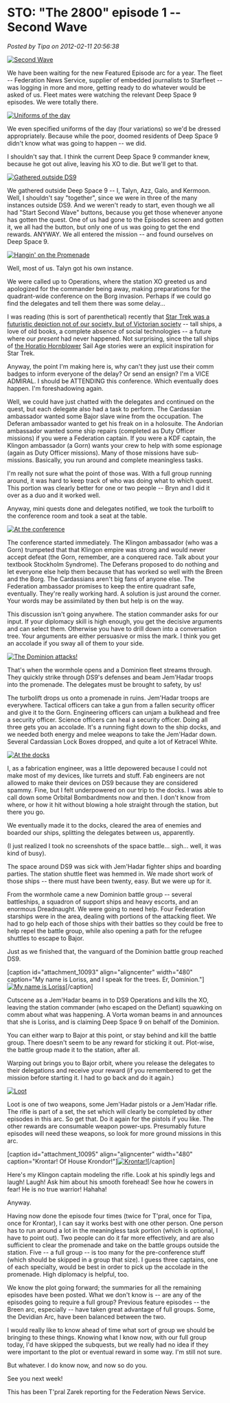 # STO: "The 2800" episode 1 -- Second Wave

*Posted by Tipa on 2012-02-11 20:56:38*

[![](../uploads/2012/02/GameClient-2012-02-11-13-28-15-41-480x208.jpg "Second Wave")](../uploads/2012/02/GameClient-2012-02-11-13-28-15-41.jpg)

We have been waiting for the new Featured Episode arc for a year. The fleet -- Federation News Service, supplier of embedded journalists to Starfleet -- was logging in more and more, getting ready to do whatever would be asked of us. Fleet mates were watching the relevant Deep Space 9 episodes. We were totally there.

[![](../uploads/2012/02/uniforms.png "Uniforms of the day")](../uploads/2012/02/uniforms.png)

We even specified uniforms of the day (four variations) so we'd be dressed appropriately. Because while the poor, doomed residents of Deep Space 9 didn't know what was going to happen -- we did.

I shouldn't say that. I think the current Deep Space 9 commander knew, because he got out alive, leaving his XO to die. But we'll get to that.

[![](../uploads/2012/02/GameClient-2012-02-11-12-55-55-72-480x360.jpg "Gathered outside DS9")](../uploads/2012/02/GameClient-2012-02-11-12-55-55-72.jpg)

We gathered outside Deep Space 9 -- I, Talyn, Azz, Galo, and Kermoon. Well, I shouldn't say "together", since we were in three of the many instances outside DS9. And we weren't ready to start, even though we all had "Start Second Wave" buttons, because you get those whenever anyone has gotten the quest. One of us had gone to the Episodes screen and gotten it, we all had the button, but only one of us was going to get the end rewards. ANYWAY. We all entered the mission -- and found ourselves on Deep Space 9.

[![](../uploads/2012/02/GameClient-2012-02-11-13-09-28-10-480x364.jpg "Hangin' on the Promenade")](../uploads/2012/02/GameClient-2012-02-11-13-09-28-10.jpg)

Well, most of us. Talyn got his own instance.

We were called up to Operations, where the station XO greeted us and apologized for the commander being away, making preparations for the quadrant-wide conference on the Borg invasion. Perhaps if we could go find the delegates and tell them there was some delay...

I was reading (this is sort of parenthetical) recently that [Star Trek was a futuristic depiction not of our society, but of Victorian society](http://io9.com/5883806/why-doesnt-anybody-use-social-media-on-star-trek-deep-space-nine) -- tall ships, a love of old books, a complete absence of social technologies -- a future where our *present* had never happened. Not surprising, since the tall ships of [the Horatio Hornblower](http://hornblower.wikia.com/wiki/Horatio_Hornblower) Sail Age stories were an explicit inspiration for Star Trek.

Anyway, the point I'm making here is, why can't they just use their comm badges to inform everyone of the delay? Or send an ensign? I'm a VICE ADMIRAL. I should be ATTENDING this conference. Which eventually does happen. I'm foreshadowing again.

Well, we could have just chatted with the delegates and continued on the quest, but each delegate also had a task to perform. The Cardassian ambassador wanted some Bajor slave wine from the occupation. The Deferan ambassador wanted to get his freak on in a holosuite. The Andorian ambassador wanted some ship repairs (completed as Duty Officer missions) if you were a Federation captain. If you were a KDF captain, the Klingon ambassador (a Gorn) wants your crew to help with some espionage (again as Duty Officer missions). Many of those missions have sub-missions. Basically, you run around and complete meaningless tasks.

I'm really not sure what the point of those was. With a full group running around, it was hard to keep track of who was doing what to which quest. This portion was clearly better for one or two people -- Bryn and I did it over as a duo and it worked well.

Anyway, mini quests done and delegates notified, we took the turbolift to the conference room and took a seat at the table.

[![](../uploads/2012/02/GameClient-2012-02-11-13-24-29-53-480x360.jpg "At the conference")](../uploads/2012/02/GameClient-2012-02-11-13-24-29-53.jpg)

The conference started immediately. The Klingon ambassador (who was a Gorn) trumpeted that that Klingon empire was strong and would never accept defeat (the Gorn, remember, are a conquered race. Talk about your textbook Stockholm Syndrome). The Deferans proposed to do nothing and let everyone else help them because that has worked so well with the Breen and the Borg. The Cardassians aren't big fans of anyone else. The Federation ambassador promises to keep the entire quadrant safe, eventually. They're really working hard. A solution is just around the corner. Your words may be assimilated by then but help is on the way.

This discussion isn't going anywhere. The station commander asks for our input. If your diplomacy skill is high enough, you get the decisive arguments and can select them. Otherwise you have to drill down into a conversation tree. Your arguments are either persuasive or miss the mark. I think you get an accolade if you sway all of them to your side.

[![](../uploads/2012/02/GameClient-2012-02-11-13-28-38-85-480x157.jpg "The Dominion attacks!")](../uploads/2012/02/GameClient-2012-02-11-13-28-38-85.jpg)

That's when the wormhole opens and a Dominion fleet streams through. They quickly strike through DS9's defenses and beam Jem'Hadar troops into the promenade. The delegates must be brought to safety, by us!

The turbolift drops us onto a promenade in ruins. Jem'Hadar troops are everywhere. Tactical officers can take a gun from a fallen security officer and give it to the Gorn. Engineering officers can unjam a bulkhead and free a security officer. Science officers can heal a security officer. Doing all three gets you an accolade. It's a running fight down to the ship docks, and we needed both energy and melee weapons to take the Jem'Hadar down. Several Cardassian Lock Boxes dropped, and quite a lot of Ketracel White.

[![](../uploads/2012/02/GameClient-2012-02-11-13-38-09-41-480x323.jpg "At the docks")](../uploads/2012/02/GameClient-2012-02-11-13-38-09-41.jpg)

I, as a fabrication engineer, was a little depowered because I could not make most of my devices, like turrets and stuff. Fab engineers are not allowed to make their devices on DS9 because they are considered spammy. Fine, but I felt underpowered on our trip to the docks. I was able to call down some Orbital Bombardments now and then. I don't know from where, or how it hit without blowing a hole straight through the station, but there you go.

We eventually made it to the docks, cleared the area of enemies and boarded our ships, splitting the delegates between us, apparently.

(I just realized I took no screenshots of the space battle... sigh... well, it was kind of busy).

The space around DS9 was sick with Jem'Hadar fighter ships and boarding parties. The station shuttle fleet was hemmed in. We made short work of those ships -- there must have been twenty, easy. But we were up for it.

From the wormhole came a new Dominion battle group -- several battleships, a squadron of support ships and heavy escorts, and an enormous Dreadnaught. We were going to need help. Four Federation starships were in the area, dealing with portions of the attacking fleet. We had to go help each of those ships with their battles so they could be free to help repel the battle group, while also opening a path for the refugee shuttles to escape to Bajor.

Just as we finished that, the vanguard of the Dominion battle group reached DS9.

[caption id="attachment\_10093" align="aligncenter" width="480" caption="My name is Loriss, and I speak for the trees. Er, Dominion."][![](../uploads/2012/02/GameClient-2012-02-11-13-45-07-35-480x288.jpg "My name is Loriss")](../uploads/2012/02/GameClient-2012-02-11-13-45-07-35.jpg)[/caption]

Cutscene as a Jem'Hadar beams in to DS9 Operations and kills the XO, leaving the station commander (who escaped on the Defiant) squawking on comm about what was happening. A Vorta woman beams in and announces that she is Loriss, and is claiming Deep Space 9 on behalf of the Dominion.

You can either warp to Bajor at this point, or stay behind and kill the battle group. There doesn't seem to be any reward for sticking it out. Plot-wise, the battle group made it to the station, after all. 

Warping out brings you to Bajor orbit, where you release the delegates to their delegations and receive your reward (if you remembered to get the mission before starting it. I had to go back and do it again.)

[![](../uploads/2012/02/GameClient-2012-02-11-14-57-28-76-480x391.jpg "Loot")](../uploads/2012/02/GameClient-2012-02-11-14-57-28-76.jpg)

Loot is one of two weapons, some Jem'Hadar pistols or a Jem'Hadar rifle. The rifle is part of a set, the set which will clearly be completed by other episodes in this arc. So get that. Do it again for the pistols if you like. The other rewards are consumable weapon power-ups. Presumably future episodes will need these weapons, so look for more ground missions in this arc.

[caption id="attachment\_10095" align="aligncenter" width="480" caption="Krontar! Of House Krondor!"][![](../uploads/2012/02/GameClient-2012-02-11-17-21-47-23-480x355.jpg "Krontar!")](../uploads/2012/02/GameClient-2012-02-11-17-21-47-23.jpg)[/caption]

Here's my Klingon captain modeling the rifle. Look at his spindly legs and laugh! Laugh! Ask him about his smooth forehead! See how he cowers in fear! He is no true warrior! Hahaha!

Anyway.

Having now done the episode four times (twice for T'pral, once for Tipa, once for Krontar), I can say it works best with one other person. One person has to run around a lot in the meaningless task portion (which is optional, I have to point out). Two people can do it far more effectively, and are also sufficient to clear the promenade and take on the battle groups outside the station. Five -- a full group -- is too many for the pre-conference stuff (which should be skipped in a group that size). I guess three captains, one of each specialty, would be best in order to pick up the accolade in the promenade. High diplomacy is helpful, too.

We know the plot going forward; the summaries for all the remaining episodes have been posted. What we don't know is -- are any of the episodes going to require a full group? Previous feature episodes -- the Breen arc, especially -- have taken great advantage of full groups. Some, the Devidian Arc, have been balanced between the two.

I would really like to know ahead of time what sort of group we should be bringing to these things. Knowing what I know now, with our full group today, I'd have skipped the subquests, but we really had no idea if they were important to the plot or eventual reward in some way. I'm still not sure.

But whatever. I do know now, and now so do you.

See you next week!

This has been T'pral Zarek reporting for the Federation News Service.


